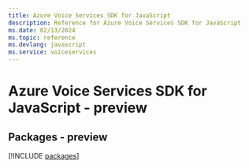```yaml
---
title: Azure Voice Services SDK for JavaScript
description: Reference for Azure Voice Services SDK for JavaScript
ms.date: 02/13/2024
ms.topic: reference
ms.devlang: javascript
ms.service: voiceservices
---
```

# Azure Voice Services SDK for JavaScript - preview
## Packages - preview
[!INCLUDE [packages](voice-services-index.md)]